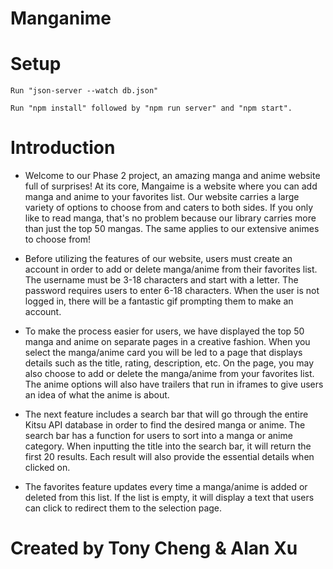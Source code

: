 # Manganime

# Setup

``` Run "json-server --watch db.json" ```

``` Run "npm install" followed by "npm run server" and "npm start". ```

# Introduction 

- Welcome to our Phase 2 project, an amazing manga and anime website full of surprises! At its core, Mangaime is a website 
where you can add manga and anime to your favorites list. Our website carries a large variety of options to choose from 
and caters to both sides. If you only like to read manga, that's no problem because our library carries more than just the 
top 50 mangas. The same applies to our extensive animes to choose from!

- Before utilizing the features of our website, users must create an account in order to add or delete manga/anime from their
favorites list. The username must be 3-18 characters and start with a letter. The password requires users to enter 6-18
characters. When the user is not logged in, there will be a fantastic gif prompting them to make an account.

- To make the process easier for users, we have displayed the top 50 manga and anime on separate pages in a creative fashion.
When you select the manga/anime card you will be led to a page that displays details such as the title, rating, description,
etc. On the page, you may also choose to add or delete the manga/anime from your favorites list. The anime options will also 
have trailers that run in iframes to give users an idea of what the anime is about. 

- The next feature includes a search bar that will go through the entire Kitsu API database in order to find the desired manga
or anime. The search bar has a function for users to sort into a manga or anime category. When inputting the title into the
search bar, it will return the first 20 results. Each result will also provide the essential details when clicked on. 

- The favorites feature updates every time a manga/anime is added or deleted from this list. If the list is empty, it will 
display a text that users can click to redirect them to the selection page. 

# Created by Tony Cheng & Alan Xu